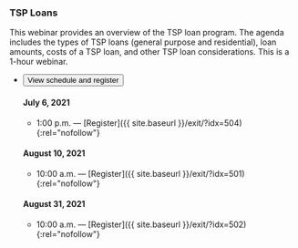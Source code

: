 ### TSP Loans

This webinar provides an overview of the TSP loan program. The agenda includes the types of TSP loans (general purpose and residential), loan amounts, costs of a TSP loan, and other TSP loan considerations. This is a 1-hour webinar.

<ul class="usa-accordion">
<li>
  <button
    class="usa-accordion-button"
    aria-expanded="false"
    aria-controls="register-tsp-loans">
    View schedule and register
  </button>
<div id="register-tsp-loans" class="usa-accordion-content" markdown="1">

#### July 6, 2021

- 1:00 p.m. — [Register]({{ site.baseurl }}/exit/?idx=504){:rel="nofollow"}

#### August 10, 2021

- 10:00 a.m. — [Register]({{ site.baseurl }}/exit/?idx=501){:rel="nofollow"}

#### August 31, 2021

- 10:00 a.m. — [Register]({{ site.baseurl }}/exit/?idx=502){:rel="nofollow"}

</div>
</li>
</ul>
